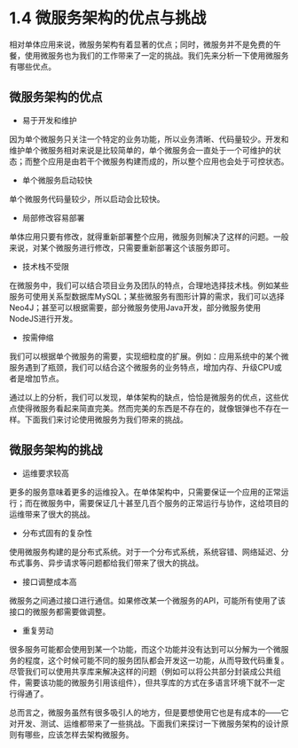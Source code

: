 # 1.4 微服务架构的优点与挑战

相对单体应用来说，微服务架构有着显著的优点；同时，微服务并不是免费的午餐，使用微服务也为我们的工作带来了一定的挑战。我们先来分析一下使用微服务有哪些优点。



## 微服务架构的优点

* 易于开发和维护

因为单个微服务只关注一个特定的业务功能，所以业务清晰、代码量较少。开发和维护单个微服务相对来说是比较简单的，单个微服务会一直处于一个可维护的状态；而整个应用是由若干个微服务构建而成的，所以整个应用也会处于可控状态。

* 单个微服务启动较快

单个微服务代码量较少，所以启动会比较快。

* 局部修改容易部署

单体应用只要有修改，就得重新部署整个应用，微服务则解决了这样的问题。一般来说，对某个微服务进行修改，只需要重新部署这个该服务即可。

* 技术栈不受限

在微服务中，我们可以结合项目业务及团队的特点，合理地选择技术栈。例如某些服务可使用关系型数据库MySQL；某些微服务有图形计算的需求，我们可以选择Neo4J；甚至可以根据需要，部分微服务使用Java开发，部分微服务使用NodeJS进行开发。

* 按需伸缩

我们可以根据单个微服务的需要，实现细粒度的扩展。例如：应用系统中的某个微服务遇到了瓶颈，我们可以结合这个微服务的业务特点，增加内存、升级CPU或者是增加节点。

通过以上的分析，我们可以发现，单体架构的缺点，恰恰是微服务的优点，这些优点使得微服务看起来简直完美。然而完美的东西是不存在的，就像银弹也不存在一样。下面我们来讨论使用微服务为我们带来的挑战。



## 微服务架构的挑战

* 运维要求较高

更多的服务意味着更多的运维投入。在单体架构中，只需要保证一个应用的正常运行；而在微服务中，需要保证几十甚至几百个服务的正常运行与协作，这给项目的运维带来了很大的挑战。

* 分布式固有的复杂性

使用微服务构建的是分布式系统。对于一个分布式系统，系统容错、网络延迟、分布式事务、异步请求等问题都给我们带来了很大的挑战。

* 接口调整成本高

微服务之间通过接口进行通信。如果修改某一个微服务的API，可能所有使用了该接口的微服务都需要做调整。

* 重复劳动

很多服务可能都会使用到某一个功能，而这个功能并没有达到可以分解为一个微服务的程度，这个时候可能不同的服务团队都会开发这一功能，从而导致代码重复。尽管我们可以使用共享库来解决这样的问题（例如可以将公共部分封装成公共组件，需要该功能的微服务引用该组件），但共享库的方式在多语言环境下就不一定行得通了。

总而言之，微服务虽然有很多吸引人的地方，但是要想使用它也是有成本的——它对开发、测试、运维都带来了一些挑战。下面我们来探讨一下微服务架构的设计原则有哪些，应该怎样去架构微服务。